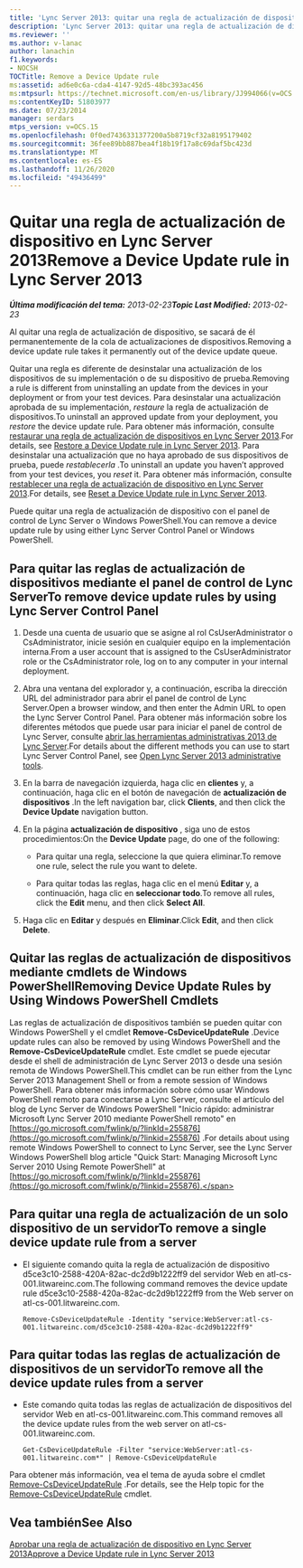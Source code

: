 ```yaml
---
title: 'Lync Server 2013: quitar una regla de actualización de dispositivo'
description: 'Lync Server 2013: quitar una regla de actualización de dispositivo.'
ms.reviewer: ''
ms.author: v-lanac
author: lanachin
f1.keywords:
- NOCSH
TOCTitle: Remove a Device Update rule
ms:assetid: ad6e0c6a-cda4-4147-92d5-48bc393ac456
ms:mtpsurl: https://technet.microsoft.com/en-us/library/JJ994066(v=OCS.15)
ms:contentKeyID: 51803977
ms.date: 07/23/2014
manager: serdars
mtps_version: v=OCS.15
ms.openlocfilehash: 0f0ed7436331377200a5b8719cf32a8195179402
ms.sourcegitcommit: 36fee89bb887bea4f18b19f17a8c69daf5bc423d
ms.translationtype: MT
ms.contentlocale: es-ES
ms.lasthandoff: 11/26/2020
ms.locfileid: "49436499"
---
```

# <a name="remove-a-device-update-rule-in-lync-server-2013"></a><span data-ttu-id="dd01c-103">Quitar una regla de actualización de dispositivo en Lync Server 2013</span><span class="sxs-lookup"><span data-stu-id="dd01c-103">Remove a Device Update rule in Lync Server 2013</span></span>

<div data-xmlns="http://www.w3.org/1999/xhtml">

<div class="topic" data-xmlns="http://www.w3.org/1999/xhtml" data-msxsl="urn:schemas-microsoft-com:xslt" data-cs="https://msdn.microsoft.com/">

<div data-asp="https://msdn2.microsoft.com/asp">



</div>

<div id="mainSection">

<div id="mainBody"><span data-ttu-id="dd01c-104">

<span> </span></span><span class="sxs-lookup"><span data-stu-id="dd01c-104">

<span> </span></span></span>

<span data-ttu-id="dd01c-105">_**Última modificación del tema:** 2013-02-23_</span><span class="sxs-lookup"><span data-stu-id="dd01c-105">_**Topic Last Modified:** 2013-02-23_</span></span>

<span data-ttu-id="dd01c-106">Al quitar una regla de actualización de dispositivo, se sacará de él permanentemente de la cola de actualizaciones de dispositivos.</span><span class="sxs-lookup"><span data-stu-id="dd01c-106">Removing a device update rule takes it permanently out of the device update queue.</span></span>

<span data-ttu-id="dd01c-107">Quitar una regla es diferente de desinstalar una actualización de los dispositivos de su implementación o de su dispositivo de prueba.</span><span class="sxs-lookup"><span data-stu-id="dd01c-107">Removing a rule is different from uninstalling an update from the devices in your deployment or from your test devices.</span></span> <span data-ttu-id="dd01c-108">Para desinstalar una actualización aprobada de su implementación, *restaure* la regla de actualización de dispositivos.</span><span class="sxs-lookup"><span data-stu-id="dd01c-108">To uninstall an approved update from your deployment, you *restore* the device update rule.</span></span> <span data-ttu-id="dd01c-109">Para obtener más información, consulte [restaurar una regla de actualización de dispositivos en Lync Server 2013](lync-server-2013-restore-a-device-update-rule.md).</span><span class="sxs-lookup"><span data-stu-id="dd01c-109">For details, see [Restore a Device Update rule in Lync Server 2013](lync-server-2013-restore-a-device-update-rule.md).</span></span> <span data-ttu-id="dd01c-110">Para desinstalar una actualización que no haya aprobado de sus dispositivos de prueba, puede *restablecerla* .</span><span class="sxs-lookup"><span data-stu-id="dd01c-110">To uninstall an update you haven’t approved from your test devices, you *reset* it.</span></span> <span data-ttu-id="dd01c-111">Para obtener más información, consulte [restablecer una regla de actualización de dispositivo en Lync Server 2013](lync-server-2013-reset-a-device-update-rule.md).</span><span class="sxs-lookup"><span data-stu-id="dd01c-111">For details, see [Reset a Device Update rule in Lync Server 2013](lync-server-2013-reset-a-device-update-rule.md).</span></span>

<span data-ttu-id="dd01c-112">Puede quitar una regla de actualización de dispositivo con el panel de control de Lync Server o Windows PowerShell.</span><span class="sxs-lookup"><span data-stu-id="dd01c-112">You can remove a device update rule by using either Lync Server Control Panel or Windows PowerShell.</span></span>

<div>

## <a name="to-remove-device-update-rules-by-using-lync-server-control-panel"></a><span data-ttu-id="dd01c-113">Para quitar las reglas de actualización de dispositivos mediante el panel de control de Lync Server</span><span class="sxs-lookup"><span data-stu-id="dd01c-113">To remove device update rules by using Lync Server Control Panel</span></span>

1.  <span data-ttu-id="dd01c-114">Desde una cuenta de usuario que se asigne al rol CsUserAdministrator o CsAdministrator, inicie sesión en cualquier equipo en la implementación interna.</span><span class="sxs-lookup"><span data-stu-id="dd01c-114">From a user account that is assigned to the CsUserAdministrator role or the CsAdministrator role, log on to any computer in your internal deployment.</span></span>

2.  <span data-ttu-id="dd01c-115">Abra una ventana del explorador y, a continuación, escriba la dirección URL del administrador para abrir el panel de control de Lync Server.</span><span class="sxs-lookup"><span data-stu-id="dd01c-115">Open a browser window, and then enter the Admin URL to open the Lync Server Control Panel.</span></span> <span data-ttu-id="dd01c-116">Para obtener más información sobre los diferentes métodos que puede usar para iniciar el panel de control de Lync Server, consulte [abrir las herramientas administrativas 2013 de Lync Server](lync-server-2013-open-lync-server-administrative-tools.md).</span><span class="sxs-lookup"><span data-stu-id="dd01c-116">For details about the different methods you can use to start Lync Server Control Panel, see [Open Lync Server 2013 administrative tools](lync-server-2013-open-lync-server-administrative-tools.md).</span></span>

3.  <span data-ttu-id="dd01c-117">En la barra de navegación izquierda, haga clic en **clientes** y, a continuación, haga clic en el botón de navegación de **actualización de dispositivos** .</span><span class="sxs-lookup"><span data-stu-id="dd01c-117">In the left navigation bar, click **Clients**, and then click the **Device Update** navigation button.</span></span>

4.  <span data-ttu-id="dd01c-118">En la página **actualización de dispositivo** , siga uno de estos procedimientos:</span><span class="sxs-lookup"><span data-stu-id="dd01c-118">On the **Device Update** page, do one of the following:</span></span>
    
      - <span data-ttu-id="dd01c-119">Para quitar una regla, seleccione la que quiera eliminar.</span><span class="sxs-lookup"><span data-stu-id="dd01c-119">To remove one rule, select the rule you want to delete.</span></span>
    
      - <span data-ttu-id="dd01c-120">Para quitar todas las reglas, haga clic en el menú **Editar** y, a continuación, haga clic en **seleccionar todo**.</span><span class="sxs-lookup"><span data-stu-id="dd01c-120">To remove all rules, click the **Edit** menu, and then click **Select All**.</span></span>

5.  <span data-ttu-id="dd01c-121">Haga clic en **Editar** y después en **Eliminar**.</span><span class="sxs-lookup"><span data-stu-id="dd01c-121">Click **Edit**, and then click **Delete**.</span></span>

</div>

<div>

## <a name="removing-device-update-rules-by-using-windows-powershell-cmdlets"></a><span data-ttu-id="dd01c-122">Quitar las reglas de actualización de dispositivos mediante cmdlets de Windows PowerShell</span><span class="sxs-lookup"><span data-stu-id="dd01c-122">Removing Device Update Rules by Using Windows PowerShell Cmdlets</span></span>

<span data-ttu-id="dd01c-123">Las reglas de actualización de dispositivos también se pueden quitar con Windows PowerShell y el cmdlet **Remove-CsDeviceUpdateRule** .</span><span class="sxs-lookup"><span data-stu-id="dd01c-123">Device update rules can also be removed by using Windows PowerShell and the **Remove-CsDeviceUpdateRule** cmdlet.</span></span> <span data-ttu-id="dd01c-124">Este cmdlet se puede ejecutar desde el shell de administración de Lync Server 2013 o desde una sesión remota de Windows PowerShell.</span><span class="sxs-lookup"><span data-stu-id="dd01c-124">This cmdlet can be run either from the Lync Server 2013 Management Shell or from a remote session of Windows PowerShell.</span></span> <span data-ttu-id="dd01c-125">Para obtener más información sobre cómo usar Windows PowerShell remoto para conectarse a Lync Server, consulte el artículo del blog de Lync Server de Windows PowerShell "Inicio rápido: administrar Microsoft Lync Server 2010 mediante PowerShell remoto" en [https://go.microsoft.com/fwlink/p/?linkId=255876](https://go.microsoft.com/fwlink/p/?linkid=255876) .</span><span class="sxs-lookup"><span data-stu-id="dd01c-125">For details about using remote Windows PowerShell to connect to Lync Server, see the Lync Server Windows PowerShell blog article "Quick Start: Managing Microsoft Lync Server 2010 Using Remote PowerShell" at [https://go.microsoft.com/fwlink/p/?linkId=255876](https://go.microsoft.com/fwlink/p/?linkid=255876).</span></span>

<div>

## <a name="to-remove-a-single-device-update-rule-from-a-server"></a><span data-ttu-id="dd01c-126">Para quitar una regla de actualización de un solo dispositivo de un servidor</span><span class="sxs-lookup"><span data-stu-id="dd01c-126">To remove a single device update rule from a server</span></span>

  - <span data-ttu-id="dd01c-127">El siguiente comando quita la regla de actualización de dispositivo d5ce3c10-2588-420A-82ac-dc2d9b1222ff9 del servidor Web en atl-cs-001.litwareinc.com.</span><span class="sxs-lookup"><span data-stu-id="dd01c-127">The following command removes the device update rule d5ce3c10-2588-420a-82ac-dc2d9b1222ff9 from the Web server on atl-cs-001.litwareinc.com.</span></span>
    
        Remove-CsDeviceUpdateRule -Identity "service:WebServer:atl-cs-001.litwareinc.com/d5ce3c10-2588-420a-82ac-dc2d9b1222ff9"

</div>

<div>

## <a name="to-remove-all-the-device-update-rules-from-a-server"></a><span data-ttu-id="dd01c-128">Para quitar todas las reglas de actualización de dispositivos de un servidor</span><span class="sxs-lookup"><span data-stu-id="dd01c-128">To remove all the device update rules from a server</span></span>

  - <span data-ttu-id="dd01c-129">Este comando quita todas las reglas de actualización de dispositivos del servidor Web en atl-cs-001.litwareinc.com.</span><span class="sxs-lookup"><span data-stu-id="dd01c-129">This command removes all the device update rules from the web server on atl-cs-001.litwareinc.com.</span></span>
    
        Get-CsDeviceUpdateRule -Filter "service:WebServer:atl-cs-001.litwareinc.com*" | Remove-CsDeviceUpdateRule

</div>

<span data-ttu-id="dd01c-130">Para obtener más información, vea el tema de ayuda sobre el cmdlet [Remove-CsDeviceUpdateRule](https://docs.microsoft.com/powershell/module/skype/Remove-CsDeviceUpdateRule) .</span><span class="sxs-lookup"><span data-stu-id="dd01c-130">For details, see the Help topic for the [Remove-CsDeviceUpdateRule](https://docs.microsoft.com/powershell/module/skype/Remove-CsDeviceUpdateRule) cmdlet.</span></span>

</div>

<div>

## <a name="see-also"></a><span data-ttu-id="dd01c-131">Vea también</span><span class="sxs-lookup"><span data-stu-id="dd01c-131">See Also</span></span>


[<span data-ttu-id="dd01c-132">Aprobar una regla de actualización de dispositivo en Lync Server 2013</span><span class="sxs-lookup"><span data-stu-id="dd01c-132">Approve a Device Update rule in Lync Server 2013</span></span>](lync-server-2013-approve-a-device-update-rule.md)  
  

<span data-ttu-id="dd01c-133"></div>

</div>

<span> </span>

</div>

</div>

</span><span class="sxs-lookup"><span data-stu-id="dd01c-133"></div>

</div>

<span> </span>

</div>

</div>

</span></span></div>

